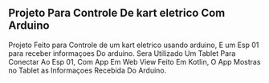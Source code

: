 
## Projeto Para Controle De kart eletrico Com Arduino
Projeto Feito para Controle de um kart eletrico usando arduino,
E um Esp 01 para receber informaçoes Do arduino.
Sera Utilizado Um Tablet Para Conectar Ao Esp 01, Com App Em Web View Feito Em Kotlin,
O App Mostras no Tablet as Informaçoes Recebida Do Arduino.



